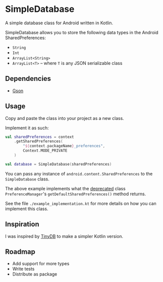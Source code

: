 # SimpleDatabase

A simple database class for Android written in Kotlin.

SimpleDatabase allows you to store the following data types in the Android SharedPreferences:

- `String`
- `Int`
- `ArrayList<String>`
- `ArrayList<T>` – where `T` is any JSON serializable class


## Dependencies

- [Gson](https://github.com/google/gson)


## Usage

Copy and paste the class into your project as a new class.

Implement it as such:

```kt
val sharedPreferences = context
    .getSharedPreferences(
        "${context.packageName}_preferences",
        Context.MODE_PRIVATE
    )

val database = SimpleDatabase(sharedPreferences)
```

You can pass any instance of `android.content.SharedPreferences` to the `SimpleDatabase` class.

The above example implements what the [deprecated](https://developer.android.com/reference/android/preference/PreferenceManager) class `PreferenceManager`'s `getDefaultSharedPreferences()` method returns.

See the file `./example_implementation.kt` for more details on how you can implement this class.

## Inspiration

I was inspired by [TinyDB](https://github.com/kcochibili/TinyDB--Android-Shared-Preferences-Turbo) to make a simpler Kotlin version.


## Roadmap

- Add support for more types
- Write tests
- Distribute as package
